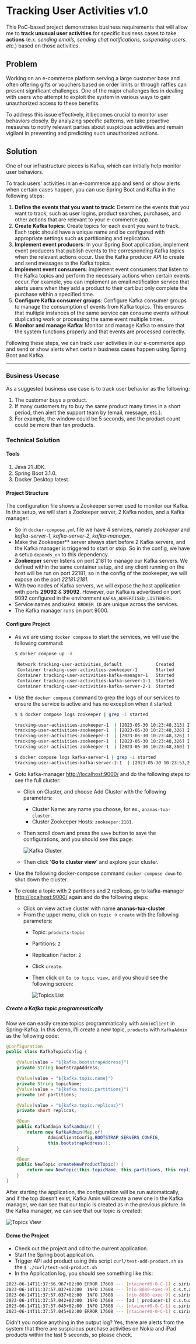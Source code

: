 # Tracking User Activities v1.0

This PoC-based project demonstrates business requirements that will allow me to **track unusual user activities** for specific business cases to take **actions** (e.x. *sending emails, sending chat notifications, suspending users. etc.*) based on those activities.

## Problem

Working on an e-commerce platform serving a large customer base and often offering gifts or vouchers based on order limits or through raffles can present significant challenges. One of the major challenges lies in dealing with users who attempt to exploit the system in various ways to gain unauthorized access to these benefits.

To address this issue effectively, it becomes crucial to monitor user behaviors closely. By analyzing specific patterns, we take proactive measures to notify relevant parties about suspicious activities and remain vigilant in preventing and predicting such unauthorized actions.

## Solution

One of our infrastructure pieces is Kafka, which can initially help monitor user behaviors.

To track users' activities in an e-commerce app and send or show alerts when certain cases happen, you can use Spring Boot and Kafka in the following steps:

1. **Define the events that you want to track**: Determine the events that you want to track, such as user logins, product searches, purchases, and other actions that are relevant to your e-commerce app.
2. **Create Kafka topics**: Create topics for each event you want to track. Each topic should have a unique name and be configured with appropriate settings such as partitioning and replication.
3. **Implement event producers**: In your Spring Boot application, implement event producers that publish events to the corresponding Kafka topics when the relevant actions occur. Use the Kafka producer API to create and send messages to the Kafka topics.
4. **Implement event consumers**: Implement event consumers that listen to the Kafka topics and perform the necessary actions when certain events occur. For example, you can implement an email notification service that alerts users when they add a product to their cart but only complete the purchase within a specified time.
5. **Configure Kafka consumer groups**: Configure Kafka consumer groups to manage the consumption of events from Kafka topics. This ensures that multiple instances of the same service can consume events without duplicating work or processing the same event multiple times.
6. **Monitor and manage Kafka**: Monitor and manage Kafka to ensure that the system functions properly and that events are processed correctly.

Following these steps, we can track user activities in our e-commerce app and send or show alerts when certain business cases happen using Spring Boot and Kafka.

---

### Business Usecase

As a suggested business use case is to track user behavior as the following:

1. The customer buys a product.
2. If many customers try to buy the same product many times in a short period, then alert the support team by (email, message, etc.).
3. For example, the window could be 5 seconds, and the product count could be more than ten products.

### Technical Solution

#### Tools

1. Java 21 JDK.
2. Spring Boot 3.1.0.
3. Docker Desktop latest.

#### Project Structure

The configuration file shows a Zookeeper server used to monitor our Kafka. In this setup, we will start a Zookeeper server, 2 Kafka nodes, and a Kafka manager:

* So in `docker-compose.yml` file we have 4 services, namely *zookeeper* and *kafka-server-1*, *kafka-server-2*, *kafka-manager*.
* Make the Zookeeper** server always start before 2 Kafka servers, and the Kafka manager is triggered to start or stop. So in the config, we have a setup `depends_on` to this dependency.
* **Zookeeper** server listens on port 2181 to manage our Kafka servers. We defined within the same container setup, and any client running on the host will be run on port 22181, so in the config of the zookeeper, we will expose on the port *22181:2181*.
* With two nodes of Kafka servers, we will expose the host application with ports **29092** & **39092**. However, our Kafka is advertised on port 9092 configured in the environment `KAFKA_ADVERTISED_LISTENERS`.
* Service names and `KAFKA_BROKER_ID` are unique across the services.
* The Kafka manager runs on port 9000.

#### Configure Project

* As we are using `docker compose` to start the services, we will use the following command:

  ```bash
  $ docker compose up -d

   Network tracking-user-activities_default             Created
   Container tracking-user-activities-zookeeper-1       Started
   Container tracking-user-activities-kafka-manager-1   Started
   Container tracking-user-activities-kafka-server-1-1  Started
   Container tracking-user-activities-kafka-server-2-1  Started
  ```
* Use the `docker compose` command to grep the logs of our services to ensure the service is active and has no exception when it started:

  ```bash
  $ $ docker compose logs zookeeper | grep -i started

  tracking-user-activities-zookeeper-1  | [2023-05-30 10:23:48,313] INFO Started o.e.j.s.ServletContextHandler@126253fd{/,null,AVAILABLE} (org.eclipse.jetty.server.handler.ContextHandler)
  tracking-user-activities-zookeeper-1  | [2023-05-30 10:23:48,326] INFO Started ServerConnector@268f106e{HTTP/1.1, (http/1.1)}{0.0.0.0:8080} (org.eclipse.jetty.server.AbstractConnector)
  tracking-user-activities-zookeeper-1  | [2023-05-30 10:23:48,326] INFO Started @621ms (org.eclipse.jetty.server.Server)
  tracking-user-activities-zookeeper-1  | [2023-05-30 10:23:48,326] INFO Started AdminServer on address 0.0.0.0, port 8080 and command URL /commands (org.apache.zookeeper.server.admin.JettyAdminServer)
  tracking-user-activities-zookeeper-1  | [2023-05-30 10:23:48,360] INFO PrepRequestProcessor (sid:0) started, reconfigEnabled=false (org.apache.zookeeper.server.PrepRequestProcessor)

  $ docker compose logs kafka-server-1 | grep -i started
  tracking-user-activities-kafka-server-1-1  | [2023-05-30 10:23:53,223] INFO [KafkaServer id=1] started (kafka.server.KafkaServer)
  ```
* Goto kafka-manager [http://localhost:9000/](http://localhost:9000/) and do the following steps to see the full cluster:

  * Click on Cluster, and choose Add Cluster with the following parameters:

    * Cluster Name: any name you choose, for ex., `ananas-tua-cluster`.
    * Cluster Zookeeper Hosts: `zookeeper:2181`.
  * Then scroll down and press the `save` button to save the configurations, and you should see this page:

    ![Kafka Cluster](doc/Kafka-Cluster.png)
  * Then click '**Go to cluster view**' and explore your cluster.
* Use the following docker-compose command `docker compose down` to shut down the cluster.
* To create a topic with 2 partitions and 2 replicas, go to kafka-manager [http://localhost:9000/](http://localhost:9000/) again and do the following steps:

  * Click on view active cluster with name **ananas-tua-cluster**
  * From the upper menu, click on `topic` -> `create` with the following parameters:
    * Topic: `products-topic`
    * Partitions: `2`
    * Replication Factor: `2`
    * Click `create`.
    * Then click on `Go to topic view,` and you should see the following screen:

      ![Topics List](doc/Topic-List.png)

##### Create a Kafka topic programmatically

Now we can easily create topics programmatically with `AdminClient` in Spring-Kafka. In this demo, I’ll create a new topic, `products` with `KafkaAdmin` as the following code:

```java
@Configuration
public class KafkaTopicConfig {

    @Value(value = "${kafka.bootstrapAddress}")
    private String bootstrapAddress;

    @Value(value = "${kafka.topic.name}")
    private String topicName;
    @Value(value = "${kafka.topic.partitions}")
    private int partitions;

    @Value(value = "${kafka.topic.replicas}")
    private short replicas;

    @Bean
    public KafkaAdmin kafkaAdmin() {
        return new KafkaAdmin(Map.of(
                AdminClientConfig.BOOTSTRAP_SERVERS_CONFIG,
                this.bootstrapAddress));
    }

    @Bean
    public NewTopic createNewProductTopic() {
        return new NewTopic(this.topicName, this.partitions, this.replicas);
    }
}
```

After starting the application, the configuration will be run automatically, and if the top doesn’t exist, Kafka Amin will create a new one In the Kafka manager, we can see that our topic is created as in the previous picture. In the Kafka manager, we can see that our topic is created:

![Topics View](doc/Topic-View.png)

#### Demo the Project

* Check out the project and cd to the current application.
* Start the Spring boot application.
* Trigger API add product using this script `curl/test-add-product.sh` as the `$ ./curl/test-add-product.sh`
* In the Application log, you should see something like this:

```bash
2023-06-14T11:37:56.967+02:00 ERROR 17608 --- [ntainer#0-0-C-1] c.siriusxi.tua.service.ProductListener   : ALERT!: Product 'Nokia' has been ordered more than threshold 20; 26 times within the last 5 seconds!
2023-06-14T11:37:57.037+02:00  INFO 17608 --- [nio-8080-exec-9] c.s.t.api.controller.ProductController   : [ProductController]: add new product = Product[id=100, name=iPad, price=153.94]
2023-06-14T11:37:57.037+02:00  INFO 17608 --- [nio-8080-exec-9] c.siriusxi.tua.service.ProductService    : [ProductService] send product ProductMessage[product=Product[id=100, name=iPad, price=153.94], action=add] to topic.
2023-06-14T11:37:57.042+02:00  INFO 17608 --- [ad | producer-1] c.s.tua.infra.kafka.ProductProducer      : Successfully sent message = [ProductMessage[product=Product[id=100, name=iPad, price=153.94], action=add]] with offset = [610]
2023-06-14T11:37:57.045+02:00  INFO 17608 --- [ntainer#0-0-C-1] c.siriusxi.tua.service.ProductListener   : [ProductListener] Get request from product topic [ProductMessage[product=Product[id=100, name=iPad, price=153.94], action=add]] with action add
2023-06-14T11:37:57.045+02:00 ERROR 17608 --- [ntainer#0-0-C-1] c.siriusxi.tua.service.ProductListener   : ALERT!: Product 'iPad' has been ordered more than threshold 20; 23 times within the last 5 seconds!
```

Didn't you notice anything in the output log? Yes, there are alerts from the system that there are suspicious purchase activities on Nokia and iPad products within the last 5 seconds, so please check.
